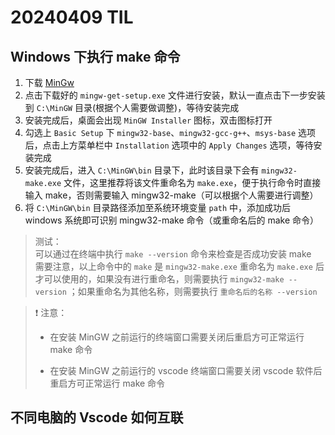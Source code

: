 # 20240409 TIL
## Windows 下执行 make 命令
1. 下载 [MinGw](https://sourceforge.net/projects/mingw/)
2. 点击下载好的 `mingw-get-setup.exe` 文件进行安装，默认一直点击下一步安装到 `C:\MinGW` 目录(根据个人需要做调整)，等待安装完成
3. 安装完成后，桌面会出现 `MinGW Installer` 图标，双击图标打开
4. 勾选上 `Basic Setup` 下 `mingw32-base`、`mingw32-gcc-g++`、`msys-base` 选项后，点击上方菜单栏中 `Installation` 选项中的 `Apply Changes` 选项，等待安装完成
5. 安装完成后，进入 `C:\MinGW\bin` 目录下，此时该目录下会有 `mingw32-make.exe` 文件，这里推荐将该文件重命名为 `make.exe`，便于执行命令时直接输入 make，否则需要输入 mingw32-make（可以根据个人需要进行调整）
5. 将 `C:\MinGW\bin` 目录路径添加至系统环境变量 `path` 中，添加成功后 windows 系统即可识别 mingw32-make 命令（或重命名后的 make 命令）

> 测试：  
> 可以通过在终端中执行 `make --version` 命令来检查是否成功安装 make  
> 需要注意，以上命令中的 `make` 是 `mingw32-make.exe` 重命名为 `make.exe` 后才可以使用的，如果没有进行重命名，则需要执行 `mingw32-make --version` ；如果重命名为其他名称，则需要执行 `重命名后的名称 --version`

> ❗ 注意：
> - 在安装 MinGW 之前运行的终端窗口需要关闭后重启方可正常运行 make 命令  
>
> - 在安装 MinGW 之前运行的 vscode 终端窗口需要关闭 vscode 软件后重启方可正常运行 make 命令  

## 不同电脑的 Vscode 如何互联